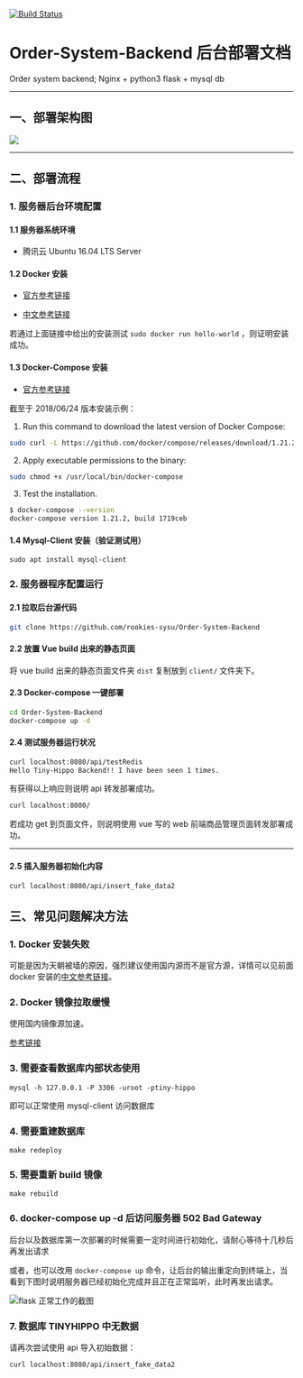 [![Build Status](https://travis-ci.org/rookies-sysu/Order-System-Backend.svg?branch=docker)](https://travis-ci.org/rookies-sysu/Order-System-Backend)

# Order-System-Backend 后台部署文档
Order system backend; Nginx + python3 flask + mysql db

---

## 一、部署架构图

![](https://github.com/rookies-sysu/Dashboard/blob/master/imgs/deployment_img.png?raw=true)


---

## 二、部署流程

### 1. 服务器后台环境配置

#### 1.1 服务器系统环境

- 腾讯云 Ubuntu 16.04 LTS Server

#### 1.2 Docker 安装

- [官方参考链接](https://docs.docker.com/install/linux/docker-ce/ubuntu/#prerequisites)

- [中文参考链接](https://yeasy.gitbooks.io/docker_practice/content/install/ubuntu.html)

若通过上面链接中给出的安装测试 `sudo docker run hello-world` ，则证明安装成功。

#### 1.3 Docker-Compose 安装

- [官方参考链接](https://docs.docker.com/compose/install/)

截至于 2018/06/24 版本安装示例：

1. Run this command to download the latest version of Docker Compose:
```bash
sudo curl -L https://github.com/docker/compose/releases/download/1.21.2/docker-compose-$(uname -s)-$(uname -m) -o /usr/local/bin/docker-compose
```

2. Apply executable permissions to the binary:
```bash
sudo chmod +x /usr/local/bin/docker-compose
```

3. Test the installation.
```bash
$ docker-compose --version
docker-compose version 1.21.2, build 1719ceb
```

#### 1.4 Mysql-Client 安装（验证测试用）

```
sudo apt install mysql-client
```

### 2. 服务器程序配置运行

#### 2.1 拉取后台源代码

```bash
git clone https://github.com/rookies-sysu/Order-System-Backend
```

#### 2.2 放置 Vue build 出来的静态页面

将 vue build 出来的静态页面文件夹 `dist` 复制放到 `client/` 文件夹下。

#### 2.3 Docker-compose 一键部署

```bash 
cd Order-System-Backend
docker-compose up -d
```

#### 2.4 测试服务器运行状况

```bash
curl localhost:8080/api/testRedis
Hello Tiny-Hippo Backend!! I have been seen 1 times.
```

有获得以上响应则说明 api 转发部署成功。

```bash
curl localhost:8080/
```

若成功 get 到页面文件，则说明使用 vue 写的 web 前端商品管理页面转发部署成功。

---

#### 2.5 插入服务器初始化内容

```bash
curl localhost:8080/api/insert_fake_data2
```

## 三、常见问题解决方法

### 1. Docker 安装失败

可能是因为天朝被墙的原因，强烈建议使用国内源而不是官方源，详情可以见前面 docker 安装的[中文参考链接](https://yeasy.gitbooks.io/docker_practice/content/install/ubuntu.html)。

### 2. Docker 镜像拉取缓慢

使用国内镜像源加速。

[参考链接](https://yeasy.gitbooks.io/docker_practice/content/install/mirror.html)

### 3. 需要查看数据库内部状态使用

```
mysql -h 127.0.0.1 -P 3306 -uroot -ptiny-hippo
```

即可以正常使用 mysql-client 访问数据库

### 4. 需要重建数据库

```
make redeploy
```

### 5. 需要重新 build 镜像

```
make rebuild
```

### 6. docker-compose up -d 后访问服务器 502 Bad Gateway

后台以及数据库第一次部署的时候需要一定时间进行初始化，请耐心等待十几秒后再发出请求

或者，也可以改用 `docker-compose up` 命令，让后台的输出重定向到终端上，当看到下图时说明服务器已经初始化完成并且正在正常监听，此时再发出请求。

![flask 正常工作的截图](http://or5jajfqs.bkt.clouddn.com/flask_working.png)

### 7. 数据库 TINYHIPPO 中无数据

请再次尝试使用 api 导入初始数据：

```bash
curl localhost:8080/api/insert_fake_data2
```